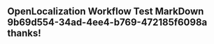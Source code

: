 <properties
ms.topic="hero-topic"
ms.test1="hero-topic"
ms.test2="test"/>


## OpenLocalization Workflow Test MarkDown 9b69d554-34ad-4ee4-b769-472185f6098a thanks!



<!--HONumber=Sep16_HO1-->


